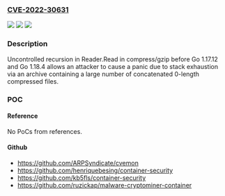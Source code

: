 ### [CVE-2022-30631](https://cve.mitre.org/cgi-bin/cvename.cgi?name=CVE-2022-30631)
![](https://img.shields.io/static/v1?label=Product&message=compress%2Fgzip&color=blue)
![](https://img.shields.io/static/v1?label=Version&message=0%3C%201.17.12%20&color=brighgreen)
![](https://img.shields.io/static/v1?label=Vulnerability&message=CWE-674%3A%20Uncontrolled%20Recursion&color=brighgreen)

### Description

Uncontrolled recursion in Reader.Read in compress/gzip before Go 1.17.12 and Go 1.18.4 allows an attacker to cause a panic due to stack exhaustion via an archive containing a large number of concatenated 0-length compressed files.

### POC

#### Reference
No PoCs from references.

#### Github
- https://github.com/ARPSyndicate/cvemon
- https://github.com/henriquebesing/container-security
- https://github.com/kb5fls/container-security
- https://github.com/ruzickap/malware-cryptominer-container

